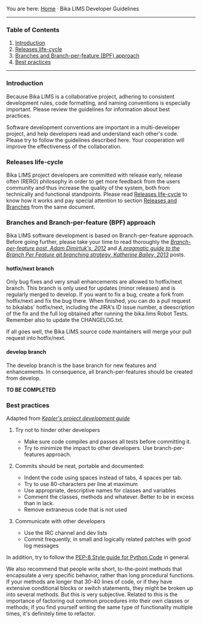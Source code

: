 You are here: [Home](https://github.com/bikalabs/Bika-LIMS/wiki) · Bika LIMS Developer Guidelines
***
### Table of Contents
1. [Introduction](#introduction)
2. [Releases life-cycle](#releases-life-cycle)
3. [Branches and Branch-per-feature (BPF) approach](#branches-and-branch-per-feature-bpf-approach)
4. [Best practices](#best-practices)

***

### Introduction

Because Bika LIMS is a collaborative project, adhering to consistent development rules, code formatting, and naming conventions is especially important. Please review the guidelines for information about best practices.

Software development conventions are important in a multi-developer project, and help developers read and understand each other's code. Please try to follow the guidelines described here. Your cooperation will improve the effectiveness of the collaboration.

### Releases life-cycle

Bika LIMS project developers are committed with release early, release often (RERO) philosophy in order to get more feedback from the users community and thus increase the quality of the system, both from technically and functional standpoints. Please read [Releases life-cycle](https://github.com/bikalabs/Bika-LIMS/wiki/Releases-life-cycle) to know how it works and pay special attention to section [Releases and Branches](https://github.com/bikalabs/Bika-LIMS/wiki/Releases-life-cycle#releases-and-branches) from the same document.

### Branches and Branch-per-feature (BPF) approach

Bika LIMS software development is based on Branch-per-feature approach. Before going further, please take your time to read thoroughly the [*Branch-per-feature post, Adam Dimirtuk's, 2012*](http://dymitruk.com/blog/2012/02/05/branch-per-feature/) and [*A pragmatic guide to the Branch Per Feature git branching strategy, Katherine Bailey, 2013*](https://www.acquia.com/blog/pragmatic-guide-branch-feature-git-branching-strategy) posts.

#### hotfix/next branch

Only bug fixes and very small enhancements are allowed to hotfix/next branch. This branch is only used for updates (minor releases) and is regularly merged to develop. If you want to fix a bug, create a fork from hotfix/next and fix the bug there. When finished, you can do a pull request to bikalabs' hotfix/next, including the JIRA's ID issue number, a deescription of the fix and the full log obtained after running the bika.lims Robot Tests. Remember also to update the CHANGELOG.txt. 

If all goes well, the Bika LIMS source code maintainers will merge your pull request into hotfix/next.

#### develop branch

The develop branch is the base branch for new features and enhancements. In consequence, all branch-per-features should be created from develop.

**TO BE COMPLETED**

### Best practices

Adapted from *[Kepler's project development guide](https://kepler-project.org/developers/reference/software-development-guidelines)*

1. Try not to hinder other developers
    - Make sure code compiles and passes all tests before committing it. 
    - Try to minimize the impact to other developers. Use branch-per-features approach.

2. Commits should be neat, portable and documented:
    - Indent the code using spaces instead of tabs, 4 spaces per tab.
    - Try to use 80-characters per line at maximum
    - Use appropriate, descriptive names for classes and variables
    - Comment the classes, methods and whatever. Better to be in excess than in lack.
    - Remove extraneous code that is not used

3. Communicate with other developers
    - Use the IRC channel and dev lists
    - Commit frequently, in small and logically related patches with good log messages

In addition, try to follow the [PEP-8 Style guide for Python Code](http://legacy.python.org/dev/peps/pep-0008/) in general.

We also recommend that people write short, to-the-point methods that encapsulate a very specific behavior, rather than long procedural functions. If your methods are longer that 30-40 lines of code, or if they have extensive conditional blocks or switch statements, they might be broken up into several methods. But this is very subjective. Related to this is the importance of factoring out common procedures into their own classes or methods; if you find yourself writing the same type of functionality multiple times, it's definitely time to refactor.